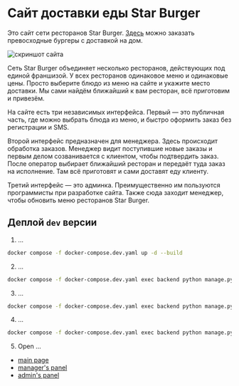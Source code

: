 # Сайт доставки еды Star Burger

Это сайт сети ресторанов Star Burger. [Здесь](https://gennadis.ru) можно заказать превосходные бургеры с доставкой на дом.

![скриншот сайта](https://dvmn.org/filer/canonical/1594651635/686/)

Сеть Star Burger объединяет несколько ресторанов, действующих под единой франшизой. У всех ресторанов одинаковое меню и одинаковые цены. Просто выберите блюдо из меню на сайте и укажите место доставки. Мы сами найдём ближайший к вам ресторан, всё приготовим и привезём.

На сайте есть три независимых интерфейса. Первый — это публичная часть, где можно выбрать блюда из меню, и быстро оформить заказ без регистрации и SMS.

Второй интерфейс предназначен для менеджера. Здесь происходит обработка заказов. Менеджер видит поступившие новые заказы и первым делом созванивается с клиентом, чтобы подтвердить заказ. После оператор выбирает ближайший ресторан и передаёт туда заказ на исполнение. Там всё приготовят и сами доставят еду клиенту.

Третий интерфейс — это админка. Преимущественно им пользуются программисты при разработке сайта. Также сюда заходит менеджер, чтобы обновить меню ресторанов Star Burger.

## Деплой `dev` версии

1. ...
```sh
docker compose -f docker-compose.dev.yaml up -d --build
```

2. ...
```sh
docker compose -f docker-compose.dev.yaml exec backend python manage.py migrate
```

3. ...
```sh
docker compose -f docker-compose.dev.yaml exec backend python manage.py loaddata data.json
```

4. ...
```sh
docker compose -f docker-compose.dev.yaml exec backend python manage.py createsuperuser
```

5. Open ...
- [main page](http://127.0.0.1:8000)
- [manager's panel](http://127.0.0.1:8000/manager) 
- [admin's panel](http://127.0.0.1:8000/admin)
